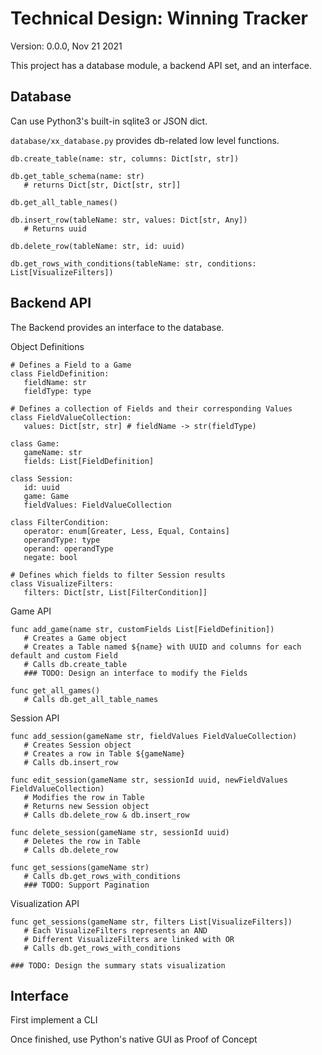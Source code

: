 # Technical Design: Winning Tracker

Version: 0.0.0, Nov 21 2021

This project has a database module, a backend API set, and an interface.

## Database

Can use Python3's built-in sqlite3 or JSON dict.

`database/xx_database.py` provides db-related low level functions.

```
db.create_table(name: str, columns: Dict[str, str])

db.get_table_schema(name: str)
   # returns Dict[str, Dict[str, str]]

db.get_all_table_names()

db.insert_row(tableName: str, values: Dict[str, Any])
   # Returns uuid

db.delete_row(tableName: str, id: uuid)

db.get_rows_with_conditions(tableName: str, conditions: List[VisualizeFilters])
```

## Backend API

The Backend provides an interface to the database.

Object Definitions
```
# Defines a Field to a Game
class FieldDefinition:
   fieldName: str
   fieldType: type

# Defines a collection of Fields and their corresponding Values
class FieldValueCollection:
   values: Dict[str, str] # fieldName -> str(fieldType)

class Game:
   gameName: str
   fields: List[FieldDefinition]

class Session:
   id: uuid
   game: Game
   fieldValues: FieldValueCollection

class FilterCondition:
   operator: enum[Greater, Less, Equal, Contains]
   operandType: type
   operand: operandType
   negate: bool

# Defines which fields to filter Session results
class VisualizeFilters:
   filters: Dict[str, List[FilterCondition]]
```

Game API
```
func add_game(name str, customFields List[FieldDefinition])
   # Creates a Game object
   # Creates a Table named ${name} with UUID and columns for each default and custom Field
   # Calls db.create_table
   ### TODO: Design an interface to modify the Fields

func get_all_games()
   # Calls db.get_all_table_names
```

Session API
```
func add_session(gameName str, fieldValues FieldValueCollection)
   # Creates Session object
   # Creates a row in Table ${gameName}
   # Calls db.insert_row

func edit_session(gameName str, sessionId uuid, newFieldValues FieldValueCollection)
   # Modifies the row in Table
   # Returns new Session object
   # Calls db.delete_row & db.insert_row

func delete_session(gameName str, sessionId uuid)
   # Deletes the row in Table
   # Calls db.delete_row

func get_sessions(gameName str)
   # Calls db.get_rows_with_conditions
   ### TODO: Support Pagination
```

Visualization API
```
func get_sessions(gameName str, filters List[VisualizeFilters])
   # Each VisualizeFilters represents an AND
   # Different VisualizeFilters are linked with OR
   # Calls db.get_rows_with_conditions

### TODO: Design the summary stats visualization
```


## Interface
First implement a CLI

Once finished, use Python's native GUI as Proof of Concept
